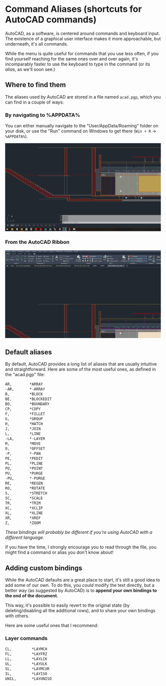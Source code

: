 # Command Aliases (shortcuts for AutoCAD commands)

AutoCAD, as a software, is centered around commands and keyboard input. The existence of a graphical user interface makes it more approachable, but underneath, it's all commands.

While the menu is quite useful for commands that you use less often, if you find yourself reaching for the same ones over and over again, it's incomparably faster to use the keyboard to type in the command (or its _alias_, as we'll soon see.)

## Where to find them

The aliases used by AutoCAD are stored in a file named `acad.pgp`, which you can find in a couple of ways:

### By navigating to %APPDATA%

You can either manually navigate to the "User/AppData/Roaming" folder on your disk, or use the "Run" command on Windows to get there (`Win + R` → `%APPDATA%`).

![APPDATA through Win+R](../img/APPDATA-02.gif)

### From the AutoCAD Ribbon

![ALIAS from AutoCAD ribbon](../img/ALIAS.gif)

## Default aliases

By default, AutoCAD provides a long list of aliases that are usually intuitive and straightforward. Here are some of the most useful ones, as defined in the "acad.pgp" file:

```title="acad.pgp"
AR,        *ARRAY
-AR,       *-ARRAY
B,         *BLOCK
BE,        *BLOCKEDIT
BO,        *BOUNDARY
CP,        *COPY
F,         *FILLET
G,         *GROUP
H,         *HATCH
J,         *JOIN
L,         *LINE
-LA,       *-LAYER
M,         *MOVE
O,         *OFFSET
-P,        *-PAN
PE,        *PEDIT
PL,        *PLINE
PO,        *POINT
PU,        *PURGE
-PU,       *-PURGE
RE,        *REGEN
RO,        *ROTATE
S,         *STRETCH
SC,        *SCALE
TR,        *TRIM
XC,        *XCLIP
XL,        *XLINE
XR,        *XREF
Z,         *ZOOM
```

_These bindings will probably be different if you're using AutoCAD with a different language._

If you have the time, I strongly encourage you to read through the file, you might find a command or alias you don't know about!

## Adding custom bindings

While the AutoCAD defaults are a great place to start, it's still a good idea to add some of our own. To do this, you _could_ modify the text directly, but a better way (as suggested by AutoCAD) is to **append your own bindings to the end of the document.** 

This way, it's possible to easily revert to the original state (by deleting/disabling all the additional rows), and to share your own bindings with others.

Here are some useful ones that I recommend:

### Layer commands

```title="acadlt.pgp"
CL,         *LAYMCH
FL,         *LAYFRZ
LL,         *LAYLCK
UL,         *LAYULK
SL,         *LAYMCUR
IL,         *LAYISO
UNIL,       *LAYUNISO
```